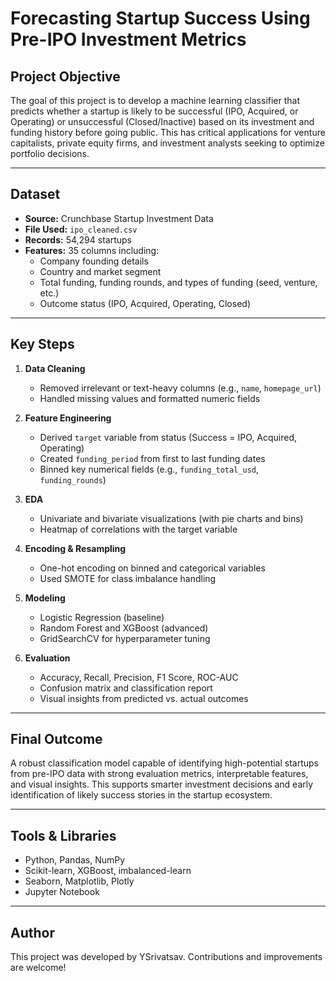 # Forecasting Startup Success Using Pre-IPO Investment Metrics

## Project Objective
The goal of this project is to develop a machine learning classifier that predicts whether a startup is likely to be successful (IPO, Acquired, or Operating) or unsuccessful (Closed/Inactive) based on its investment and funding history before going public. This has critical applications for venture capitalists, private equity firms, and investment analysts seeking to optimize portfolio decisions.

---

## Dataset
- **Source:** Crunchbase Startup Investment Data
- **File Used:** `ipo_cleaned.csv`
- **Records:** 54,294 startups
- **Features:** 35 columns including:
  - Company founding details
  - Country and market segment
  - Total funding, funding rounds, and types of funding (seed, venture, etc.)
  - Outcome status (IPO, Acquired, Operating, Closed)

---

## Key Steps
1. **Data Cleaning**
   - Removed irrelevant or text-heavy columns (e.g., `name`, `homepage_url`)
   - Handled missing values and formatted numeric fields

2. **Feature Engineering**
   - Derived `target` variable from status (Success = IPO, Acquired, Operating)
   - Created `funding_period` from first to last funding dates
   - Binned key numerical fields (e.g., `funding_total_usd`, `funding_rounds`)

3. **EDA**
   - Univariate and bivariate visualizations (with pie charts and bins)
   - Heatmap of correlations with the target variable

4. **Encoding & Resampling**
   - One-hot encoding on binned and categorical variables
   - Used SMOTE for class imbalance handling

5. **Modeling**
   - Logistic Regression (baseline)
   - Random Forest and XGBoost (advanced)
   - GridSearchCV for hyperparameter tuning

6. **Evaluation**
   - Accuracy, Recall, Precision, F1 Score, ROC-AUC
   - Confusion matrix and classification report
   - Visual insights from predicted vs. actual outcomes

---

## Final Outcome
A robust classification model capable of identifying high-potential startups from pre-IPO data with strong evaluation metrics, interpretable features, and visual insights. This supports smarter investment decisions and early identification of likely success stories in the startup ecosystem.

---

## Tools & Libraries
- Python, Pandas, NumPy
- Scikit-learn, XGBoost, imbalanced-learn
- Seaborn, Matplotlib, Plotly
- Jupyter Notebook

---

## Author
This project was developed by YSrivatsav. Contributions and improvements are welcome!

